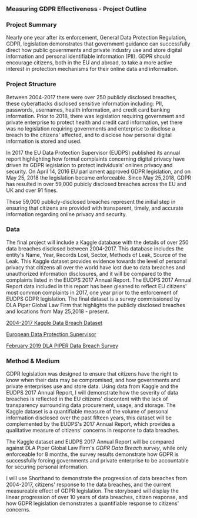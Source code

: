 
### Measuring GDPR Effectiveness - Project Outline



### Project Summary
Nearly one year after its enforcement, General Data Protection Regulation, GDPR, legislation demonstrates that government guidance can successfully direct how public governments and private industry use and store digital information and personal identifiable information (PII). GDPR should encourage citizens, both in the EU and abroad, to take a more active interest in protection mechanisms for their online data and information.

### Project Structure

Between 2004-2017 there were over 250 publicly disclosed breaches, these cyberattacks disclosed sensitive information including: PII, passwords, usernames, health information, and credit card banking information. Prior to 2018, there was legislation requiring government and private enterprise to protect health and credit card information, yet there was no legislation requiring governments and enterprise to disclose a breach to the citizens' affected, and to disclose how personal digital information is stored and used. 

In 2017 the EU Data Protection Supervisor (EUDPS) published its annual report highlighting how formal complaints concerning digital privacy have driven its GDPR legislation to protect individuals' onlines privacy and security. On April 14, 2016 EU parliament approved GDPR legislation, and on May 25, 2018 the legislation became enforceable. Since May 25,2018, GDPR has resulted in over 59,000 pubicly disclosed breaches across the EU and UK and over 91 fines. 

These 59,000 publicly-disclosed breaches represent the initial step in ensuring that citizens are provided with transparent, timely, and accurate information regarding online privacy and security. 

### Data

The final project will include a Kaggle database with the details of over 250 data breaches disclosed between 2004-2017. This database includes the entity's Name, Year, Records Lost, Sector, Methods of Leak, Source of the Leak. This Kaggle dataset provides evidence towards the level of personal privacy that citizens all over the world have lost due to data breaches and unauthorized information disclosures, and it  will be compared to the complaints listed in the EUDPS 2017 Annual Report. The EUDPS 2017 Annual Report data included in this report has been gleaned to reflect EU citizens' most common complaints in 2017, one year prior to the enforcement of EUDPS GDPR legislation. The final dataset is a survey commissioned by DLA Piper Global Law Firm that highlights the publicly disclosed breaches and locations from May 25,2018 - present.

[2004-2017 Kaggle Data Breach Dataset](https://www.kaggle.com/estratic/data-breaches-2004-2017-en-20180218)

[European Data Protection Supervisor](https://edps.europa.eu/sites/edp/files/publication/18-03-15_annual_report_2017_en.pdf)

[February 2019 DLA PIPER Data Breach Survey](https://www.dlapiper.com/en/uk/insights/publications/2019/01/gdpr-data-breach-survey/)

### Method & Medium

GDPR legislation was designed to ensure that citizens have the right to know when their data may be compromised, and how governments and private enterprises use and store data. Using data from Kaggle and the EUDPS 2017 Annual Report, I will demonstrate how the severity of data breaches is reflected in the EU citizens' discontent with the lack of transparency surrounding data procurement, usage, and storage. The Kaggle dataset is a quantifiable measure of the volume of personal information disclosed over the past fifteen years, this dataset will be complemented by the EUDPS's 2017 Annual Report, which provides a qualitative measure of citizens' concerns in response to data breaches. 

The Kaggle dataset and EUDPS 2017 Annual Report will be compared against DLA Piper Global Law Firm's *GDPR Data Breach survey*, while only enforceable for 8 months, the survey results demonstrate how GDPR is successfully forcing governments and private enterprise to be accountable for securing personal information. 

I will use Shorthand to demonstrate the progression of data breaches from 2004-2017, citizens' response to the data breaches, and the current measureable effect of GDPR legislation. The storyboard will display the linear progression of over 10 years of data breaches, citizen response, and how GDPR legislation demonstrates a quantifiable response to citizens' concerns. 


